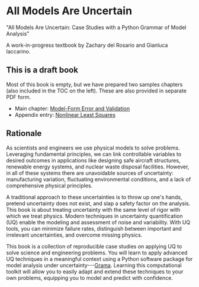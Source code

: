 # All Models Are Uncertain

"All Models Are Uncertain: Case Studies with a Python Grammar of Model Analysis"

A work-in-progress textbook by Zachary del Rosario and Gianluca Iaccarino.

## This is a draft book

Most of this book is empty, but we have prepared two samples chapters (also
included in the TOC on the left). These are also provided in separate PDF form.

- Main chapter: [Model-Form Error and Validation](02-model-form-error)
- Appendix entry: [Nonlinear Least Squares](04-nls)

## Rationale

As scientists and engineers we use physical models to solve problems. Leveraging
fundamental principles, we can link controllable variables to desired outcomes
in applications like designing safe aircraft structures, renewable energy
systems, and nuclear waste disposal facilities. However, in all of these systems
there are unavoidable sources of uncertainty: manufacturing variation,
fluctuating environmental conditions, and a lack of comprehensive physical
principles.

A traditional approach to these uncertainties is to throw up one's hands,
pretend uncertainty does not exist, and slap a safety factor on the analysis.
This book is about treating uncertainty with the same level of rigor with which
we treat physics. Modern techniques in uncertainty quantification (UQ) enable
the modeling and assessment of noise and variability. With UQ tools, you can
minimize failure rates, distinguish between important and irrelevant
uncertainties, and overcome missing physics.

This book is a collection of reproducible case studies on applying UQ to solve
science and engineering problems. You will learn to apply advanced UQ techniques
in a meaningful context using a Python software package for model analysis under
uncertainty---[Grama](https://github.com/zdelrosario/py_grama). Learning this
computational toolkit will allow you to easily adapt and extend these techniques
to your own problems, equipping you to model and predict with confidence.
